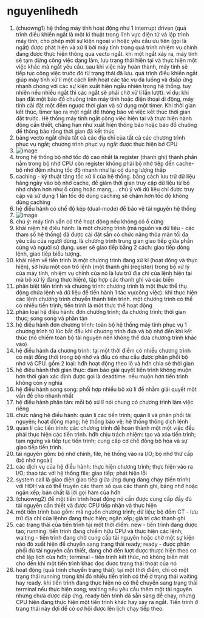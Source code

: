 # nguyenlihedh  
1. (chuowng1) hệ thống máy tính hoạt động như 1 interrupt driven (quá trình điều khiển ngắt là một kĩ thuật trong lĩnh vực điện tử và lập trình máy tính, cho phép một sự kiện ngoại vi hoặc yêu cầu ưu tiên (gọi là ngắt) được phát hiện và xử lí bởi máy tính trong quá trình nhiệm vụ chính đang được thực hiện thông qua vecto ngắt. khi một ngắt xảy ra, máy tính sẽ tạm dừng công việc dang làm, lưu trạng thái hiện tại và thực hiện một việc khác mà ngắt yêu cầu. sau khi việc này hoàn thành, máy tính sẽ tiếp tục công việc trước đó từ trạng thái đã lưu. quá trình điều khiển ngắt giúp máy tính xử lí một cách linh hoạt các tác vụ đa luồng và đsấp ứng nhanh chóng với các sự kiện xuất hiện ngẫu nhiên trong hệ thống. tuy nhiên nếu nhiều ngắt thì các ngắt sẽ phải chờ xử lí lần lượt). ví dụ: khi bạn đặt một báo đổ chuông trên máy tính hoặc điện thoại di động, máy tính cài đặt một đếm ngược thời gian và sử dụng một timer. Khi thời gian kết thúc, timer tạo ra một ngắt để thông báo về việc kết thúc thời gian đặt trước. Hệ thống máy tính ngắt công việc hiện tại và thực hiện hành động cần thiết, chẳng hạn như xuất hiện thông báo hoặc báo đổ chuông để thông báo rằng thời gian đã kết thúc
2. bảng vecto ngắt chứa tất cả các địa chỉ của tất cả các chương trình phục vụ ngắt; chương trình phục vụ ngắt được thực hiện bở CPU  
3. ![image](https://github.com/nbn-03/nguyenlihedh/assets/98254107/ebc41607-0198-4f36-9e6f-39d8a9539f70)
4. trong hệ thống bộ nhớ tốc độ cao nhất là register (thanh ghi) thành phần nằm trong bộ nhớ CPU còn register không phải bộ nhớ tiêp đến cache-bộ nhớ đệm nhưng tốc độ nhanh như lại có dung lượng thấp
5. caching - kỹ thuật tăng tốc xử lí của hệ thống. bằng cách lưu trữ dữ liệu hàng ngày vào bộ nhớ cache, để giảm thời gian truy cập dữ liệu từ bộ nhớ chậm hơn như ổ cứng hoặc mạng,... chú ý với dữ liệu chỉ được truy cập và sử dụng 1 lần tốc độ dùng caching sẽ chậm hơn tốc độ không dùng caching
6. hệ điều hành có chế độ kép (dual-mode) để bảo vệ tài nguyên hệ thống
7. ![image](https://github.com/nbn-03/nguyenlihedh/assets/98254107/0296cc84-172b-48f1-9c32-621edeb167d6)
8. chú ý: máy tính  vẫn có thể hoạt động nếu không có ổ cứng  
9. khái niệm hệ điều hành: là một chương trình (mã nguồn và dữ liệu - các tham số hệ thống) đã được cài đặt sẵn có chức năng thỏa mãn tối đa yêu cầu của người dùng. là chương trình trung gian giao tiếp giữa phần cứng và người sử dụng. user sẽ giao tiếp bằng 2 cách: giao tiếp dòng lệnh, giao tiếp biểu tượng.  
10. khái niệm về tiến trình là một chương trình đang xử kí (hoạt đông và thực hiện), sở hữu một con trỏ lệnh (một thanh ghi (register) trong bộ xử lý của máy tính, nhiệm vụ chính của nó là lưu trữ địa chỉ của lệnh hiện tại mà bộ xử lý đang thực hiện), tập hợp các thanh ghi và các biến
11. phân biệt tiến trình và chương trình: chương trình là một thực thể thụ động chứa lệnh và dữ liệu để tiến hành 1 tác vụ(công việc). khi thực hiện các lệnh chương trình chuyển thành tiến trình. một chương trình có thể có nhiều tiến trình; tiến trình là một thực thể hoạt động
12. phân loại hệ điều hành: đơn chương trình; đa chương trình; thời gian thực; song song và phân tán
13. hệ điều hành đơn chương trình: toàn bộ hệ thống máy tính phục vụ 1 chương trình từ lúc bắt đầu khi chương trình đưa và bộ nhớ đến khi kết thúc (nó chiếm toàn bộ tài nguyên nên không thể đưa chương trình khác vào)
14. hệ điều hành đa chương trình: tại một thời điểm có nhiều chương trình có mặt đồng thời trong bộ nhớ và đều có nhu cầu được phân phối bộ nhớ và CPU. gồm 2 loại: hđh hoạt động theo lô và hđh chia sẻ thời gian
15. hệ điều hành thời gian thực: đảm bảo giải quyết tiến trình không muộn hơn thời gian xác định được gọi là deadtime. nếu muộn hơn tiến trình không còn ý nghĩa
16. hệ điều hành song song:  phối hợp nhiều bộ xử lí để nhằm giải quyết một vấn đề cho nhanh nhất
17. hệ điều hành phân tán: mỗi bộ xử lí nói chung có chương trình làm việc riêng
18. chức năng hệ điều hành: quản lí các tiến trình; quản lí và phân phối tài nguyên; hoạt động mạng; hệ thống bảo vệ; hệ thống thông dịch lệnh
19. quản lí các tiến trình: các chương trình để hoàn thành một một việc đều phải thực hiện các tiến trình. hđh chịu trách nhiệm: tạo và xóa tiến trình; tạm ngưng và tiếp tục tiến trình; cung cấp cơ chế đồng bộ hóa và sự giao tiếp tiến trình.
20. tài nguyên gồm: bộ nhớ chính, file, hệ thống vào ra I/O; bộ nhớ thứ cấp (bộ nhớ ngoài)
21. các dịch vụ của hệ điều hành: thực hiện chương trình; thực hiện vào ra I/O; thao tác với hệ thống file; giao tiếp; phát hiện lỗi
22. system call là giao diện giao tiếp giữa ứng dụng đang chạy (tiến trình) với HĐH và có thể truyền các tham số qua các thanh ghi, bảng nhớ hoặc ngăn xếp; bản chất là lời gọi hàm của hđh
23. (chuowng2) để một tiến trình hoạt động nó cần được cung cấp đầy đủ tài nguyên cần thiết và được CPU tiếp nhận và thực hiện
24. một tiến trình bao gồm: mã nguồn chương trình; dữ liệu; bộ đếm CT - lưu trữ địa chỉ của lệnhn đang thực hiện; ngăn xếp; giá trị các thanh ghi
25. các trạng thái của tiến trình tại một thời điểm: new - tiến trình đang được tạo; running: tiến trình đang chiếm hữu CPU và thực hiện các lệnh; waiting - tiến trình đang chờ cung cấp tài nguyên hoặc chờ một sự kiện nào đó xuất hiện để chuyển sang trạng thái ready; ready - được phân phối đủ tài nguyên cần thiết, đang chờ đến lượt được thược hiện theo cơ chế lập lịch của hđh; terminal - tiến trình kết thúc, nó không biến mất cho đến khi một tiến trình khác đọc được trạng thái thoát của nó
26. hoạt động (quá trình chuyển trạng thái): tại một thời điểm, chỉ có một trạng thái running trong khí đó nhiều tiến trình có thể ở trạng thái waiting hay ready. khi tiến trình đang thực hiện nó có thể chuyển sang trạng thái terminal nếu thực hiện xong, waiting nếu yêu cầu thêm một tài nguyên nhưng chưa được đáp ứng, ready tiến trình đã sẵn sàng để chạy, nhưng CPU hiện đang thực hiện một tiến trình khác hay xảy ra ngắt. Tiến trình ở trạng thái này đợi để có cơ hội được lên lịch chạy tiếp theo.  

